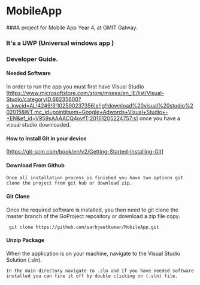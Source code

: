 # MobileApp

###A project for Mobile App Year 4, at GMIT Galway.

### It's a UWP (Universal windows app ) 

### Developer Guide. 


#### Needed Software

In order to run the app you must first have Visual Studio [https://www.microsoftstore.com/store/mseea/en_IE/list/Visual-Studio/categoryID.66235600?s_kwcid=AL!4249!3!102590237356!e!!g!!download%20visual%20studio%202015&WT.mc_id=pointitsem+Google+Adwords+Visual+Studio+-+EN&ef_id=V959sAAAACQ4ovfT:20161205224757:s] once you have a visual studio downloaded.


#### How to install Git in your device 

 [https://git-scm.com/book/en/v2/Getting-Started-Installing-Git]

#### Download From Github

```
Once all installation process is finished you have two options git clone the project from git hub or download zip.
```

#### Git Clone
Once the required software is installed, you then need to git clone the master branch of the GoProject repository or download a zip file copy.
```
 git clone https://github.com/sarbjeetkumar/MobileApp.git
```

#### Unzip Package
When the application is on your machine, navigate to the Visual Studio Solution (.sln). 
```
In the main directory navigate to .sln and if you have needed software installed you can fire it off by double clicking on (.sln) file.
```


